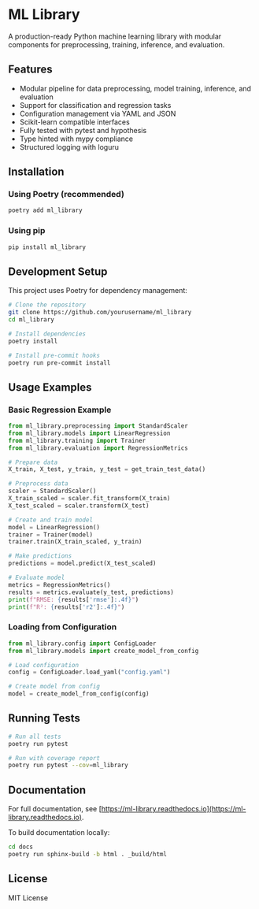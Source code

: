 # ML Library

A production-ready Python machine learning library with modular components for preprocessing, training, inference, and evaluation.

## Features

- Modular pipeline for data preprocessing, model training, inference, and evaluation
- Support for classification and regression tasks
- Configuration management via YAML and JSON
- Scikit-learn compatible interfaces
- Fully tested with pytest and hypothesis
- Type hinted with mypy compliance
- Structured logging with loguru

## Installation

### Using Poetry (recommended)

```bash
poetry add ml_library
```

### Using pip

```bash
pip install ml_library
```

## Development Setup

This project uses Poetry for dependency management:

```bash
# Clone the repository
git clone https://github.com/yourusername/ml_library
cd ml_library

# Install dependencies
poetry install

# Install pre-commit hooks
poetry run pre-commit install
```

## Usage Examples

### Basic Regression Example

```python
from ml_library.preprocessing import StandardScaler
from ml_library.models import LinearRegression
from ml_library.training import Trainer
from ml_library.evaluation import RegressionMetrics

# Prepare data
X_train, X_test, y_train, y_test = get_train_test_data()

# Preprocess data
scaler = StandardScaler()
X_train_scaled = scaler.fit_transform(X_train)
X_test_scaled = scaler.transform(X_test)

# Create and train model
model = LinearRegression()
trainer = Trainer(model)
trainer.train(X_train_scaled, y_train)

# Make predictions
predictions = model.predict(X_test_scaled)

# Evaluate model
metrics = RegressionMetrics()
results = metrics.evaluate(y_test, predictions)
print(f"RMSE: {results['rmse']:.4f}")
print(f"R²: {results['r2']:.4f}")
```

### Loading from Configuration

```python
from ml_library.config import ConfigLoader
from ml_library.models import create_model_from_config

# Load configuration
config = ConfigLoader.load_yaml("config.yaml")

# Create model from config
model = create_model_from_config(config)
```

## Running Tests

```bash
# Run all tests
poetry run pytest

# Run with coverage report
poetry run pytest --cov=ml_library
```

## Documentation

For full documentation, see [https://ml-library.readthedocs.io](https://ml-library.readthedocs.io).

To build documentation locally:

```bash
cd docs
poetry run sphinx-build -b html . _build/html
```

## License

MIT License
